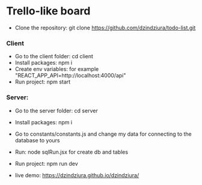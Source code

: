 # Trello-like board

+ Clone the repository: git clone https://github.com/dzindziura/todo-list.git

### Client
+ Go to the client folder: cd client
+ Install packages: npm i
+ Create env variables: for example "REACT_APP_API=http://localhost:4000/api"
+ Run project: npm start

### Server:
+ Go to the server folder: cd server
+ Install packages: npm i
+ Go to constants/constants.js and change my data for connecting to the database to yours
+ Run: node sqlRun.jsx for create db and tables
+ Run project: npm run dev


+ live demo: https://dzindziura.github.io/dzindziura/
